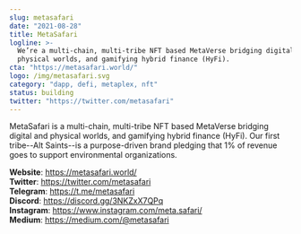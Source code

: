 ```yaml
---
slug: metasafari
date: "2021-08-28"
title: MetaSafari
logline: >-
  We’re a multi-chain, multi-tribe NFT based MetaVerse bridging digital and
  physical worlds, and gamifying hybrid finance (HyFi).
cta: "https://metasafari.world/"
logo: /img/metasafari.svg
category: "dapp, defi, metaplex, nft"
status: building
twitter: "https://twitter.com/metasafari"
---
```


MetaSafari is a multi-chain, multi-tribe NFT based MetaVerse bridging digital and physical worlds, and gamifying hybrid finance (HyFi). Our first tribe--Alt Saints--is a purpose-driven brand pledging that 1% of revenue goes to support environmental organizations.

<b>Website</b>: https://metasafari.world/ </br>
<b>Twitter</b>: https://twitter.com/metasafari </br>
<b>Telegram</b>: https://t.me/metasafari </br>
<b>Discord</b>: https://discord.gg/3NKZxX7QPq </br>
<b>Instagram</b>: https://www.instagram.com/meta.safari/ </br>
<b>Medium</b>: https://medium.com/@metasafari </br>
